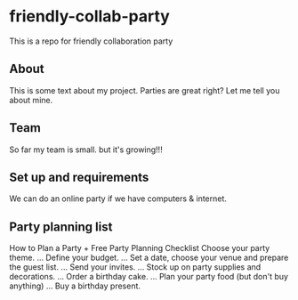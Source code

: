 # friendly-collab-party
This is a repo for friendly collaboration party
## About
This is some text about my project. Parties are great right? Let me tell you about mine.

## Team
So far my team is small. but it's growing!!!

## Set up and requirements
We can do an online party if we have computers & internet.

## Party planning list

How to Plan a Party + Free Party Planning Checklist
Choose your party theme. ...
Define your budget. ...
Set a date, choose your venue and prepare the guest list. ...
Send your invites. ...
Stock up on party supplies and decorations. ...
Order a birthday cake. ...
Plan your party food (but don't buy anything) ...
Buy a birthday present.

